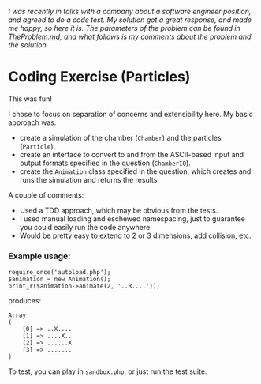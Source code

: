 
*I was recently in talks with a company about a software engineer position, and agreed to do a code test. My solution got a great response, and made me happy, so here it is. The parameters of the problem can be found in [TheProblem.md](TheProblem.md), and what follows is my comments about the problem and the solution.*

Coding Exercise (Particles)
=========

This was fun!

I chose to focus on separation of concerns and extensibility here. My basic approach was:

* create a simulation of the chamber (`Chamber`) and the particles (`Particle`).
* create an interface to convert to and from the ASCII-based input and output formats specified in the question (`ChamberIO`).
* create the `Animation` class specified in the question, which creates and runs the simulation and returns the results.

A couple of comments:

* Used a TDD approach, which may be obvious from the tests.
* I used manual loading and eschewed namespacing, just to guarantee you could easily run the code anywhere.
* Would be pretty easy to extend to 2 or 3 dimensions, add collision, etc.


### Example usage:

	require_once('autoload.php');
	$animation = new Animation();
	print_r($animation->animate(2, '..R....'));

produces:

	Array
	(
    	[0] => ..X....
    	[1] => ....X..
    	[2] => ......X
    	[3] => .......
	)

To test, you can play in `sandbox.php`, or just run the test suite.
